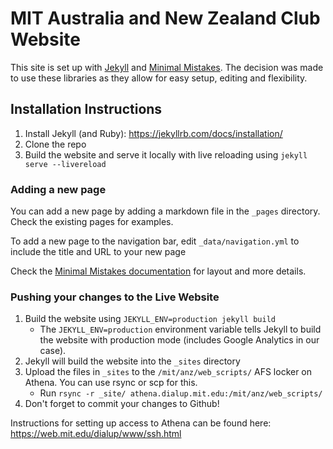 # MIT Australia and New Zealand Club Website

This site is set up with [Jekyll](https://github.com/jekyll/jekyll) and 
[Minimal Mistakes](https://github.com/mmistakes/minimal-mistakes).
The decision was made to use these libraries as they allow for easy setup, editing and flexibility.

## Installation Instructions
1. Install Jekyll (and Ruby): https://jekyllrb.com/docs/installation/
2. Clone the repo
3. Build the website and serve it locally with live reloading using `jekyll serve --livereload`

### Adding a new page
You can add a new page by adding a markdown file in the `_pages` directory.
Check the existing pages for examples.

To add a new page to the navigation bar, edit `_data/navigation.yml` to include the title and URL to your new page

Check the [Minimal Mistakes documentation](https://mmistakes.github.io/minimal-mistakes/docs/pages/) for layout and more details.

### Pushing your changes to the Live Website

1. Build the website using `JEKYLL_ENV=production jekyll build`
    - The `JEKYLL_ENV=production` environment variable tells Jekyll to build the website with production mode 
      (includes Google Analytics in our case).
2. Jekyll will build the website into the `_sites` directory
3. Upload the files in `_sites` to the `/mit/anz/web_scripts/` AFS locker on Athena. You can use rsync or scp for this.
    - Run `rsync -r _site/ athena.dialup.mit.edu:/mit/anz/web_scripts/`
4. Don't forget to commit your changes to Github!

Instructions for setting up access to Athena can be found here: https://web.mit.edu/dialup/www/ssh.html
